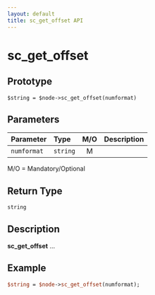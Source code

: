 ```yaml
---
layout: default
title: sc_get_offset API
---
```



sc_get_offset
=============


Prototype
---------

```
$string = $node->sc_get_offset(numformat)
```


Parameters
----------

| Parameter | Type     | M/O | Description                                    |
|:----------|:---------|:---:|:-----------------------------------------------|
| `numformat` | `string` |  M  |                                              |

M/O = Mandatory/Optional


Return Type
-----------

`string`


Description
-----------

**sc_get_offset** ...


Example
-------

```perl
$string = $node->sc_get_offset(numformat);
```
